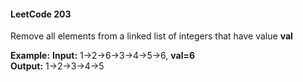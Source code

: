 #### LeetCode 203 
 Remove all elements from a linked list of integers that have value <b>val</b>
 
 <b>Example:</b>
 <b>Input:</b> 1->2->6->3->4->5->6, <b> val=6 </b><br/>
 <b>Output:</b> 1->2->3->4->5
